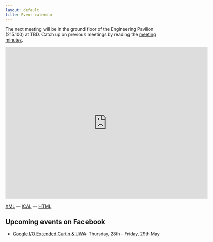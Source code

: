 ```yaml
---
layout: default
title: Event calendar
---
```


The next meeting will be in the ground floor of the Engineering
Pavilion (215.100) at TBD.
Catch up on previous meetings by reading the [meeting minutes][minutes].

[minutes]: /minutes/

<iframe 
src="https://www.google.com/calendar/embed?showTitle=0&amp;showDate=0&amp;showPrint=0&amp;showCalendars=0&amp;showTz=0&amp;mode=MONTH&amp;height=480&amp;wkst=2&amp;bgcolor=%23FFFFFF&amp;src=azabani.com_plkldqk6cqm9k18kicouvq0h10%40group.calendar.google.com&amp;color=%232F6309&amp;ctz=Australia%2FPerth" 
style=" border-width:0 " width="640" height="480" frameborder="0" scrolling="no"></iframe>

[XML] — [ICAL] — [HTML]

[XML]: https://www.google.com/calendar/feeds/azabani.com_plkldqk6cqm9k18kicouvq0h10%40group.calendar.google.com/public/basic
[ICAL]: https://www.google.com/calendar/ical/azabani.com_plkldqk6cqm9k18kicouvq0h10%40group.calendar.google.com/public/basic.ics
[HTML]: https://www.google.com/calendar/embed?src=azabani.com_plkldqk6cqm9k18kicouvq0h10%40group.calendar.google.com&ctz=Australia/Perth

## Upcoming events on Facebook

  * [Google I/O Extended Curtin & UWA][googleio]: Thursday, 28th – Friday, 29th 
May

[googleio]: https://www.facebook.com/events/526482877492999/
